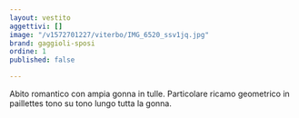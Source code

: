 ```yaml
---
layout: vestito
aggettivi: []
image: "/v1572701227/viterbo/IMG_6520_ssv1jq.jpg"
brand: gaggioli-sposi
ordine: 1
published: false

---
```

Abito romantico con ampia gonna  in tulle. Particolare ricamo geometrico in paillettes tono su tono lungo tutta la gonna. 